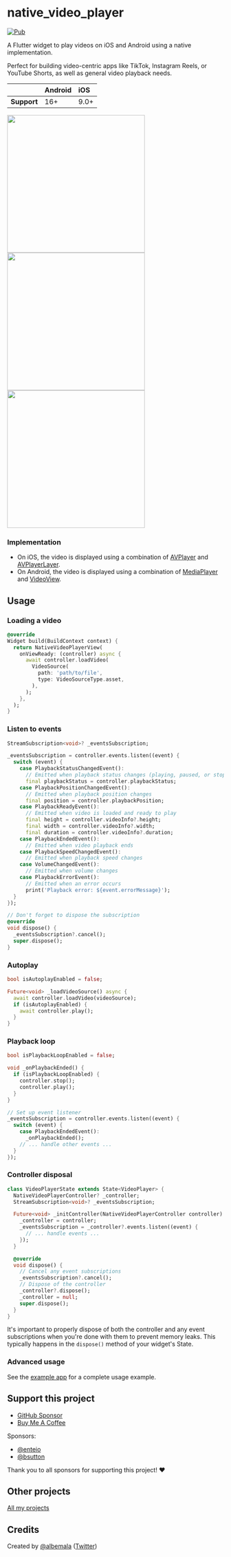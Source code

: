 # native_video_player

[![Pub](https://img.shields.io/pub/v/native_video_player)](https://pub.dev/packages/native_video_player)

A Flutter widget to play videos on iOS and Android using a native implementation.

Perfect for building video-centric apps like TikTok, Instagram Reels, or YouTube Shorts, as well as general video playback needs.

|             | Android | iOS  |
|:------------|:--------|:-----|
| **Support** | 16+     | 9.0+ |

<img src="https://raw.githubusercontent.com/albemala/native_video_player/main/screenshots/1.gif" width="320"/>
<img src="https://raw.githubusercontent.com/albemala/native_video_player/main/screenshots/2.gif" width="320"/>
<img src="https://raw.githubusercontent.com/albemala/native_video_player/main/screenshots/3.gif" width="320"/>

### Implementation

- On iOS, the video is displayed using a combination
  of [AVPlayer](https://developer.apple.com/documentation/avfoundation/avplayer)
  and [AVPlayerLayer](https://developer.apple.com/documentation/avfoundation/avplayerlayer).
- On Android, the video is displayed using a combination
  of [MediaPlayer](https://developer.android.com/guide/topics/media/mediaplayer)
  and [VideoView](https://developer.android.com/reference/android/widget/VideoView).

## Usage

### Loading a video

```dart
@override
Widget build(BuildContext context) {
  return NativeVideoPlayerView(
    onViewReady: (controller) async {
      await controller.loadVideo(
        VideoSource(
          path: 'path/to/file',
          type: VideoSourceType.asset,
        ),
      );
    },
  );
}
```

### Listen to events

```dart
StreamSubscription<void>? _eventsSubscription;

_eventsSubscription = controller.events.listen((event) {
  switch (event) {
    case PlaybackStatusChangedEvent():
      // Emitted when playback status changes (playing, paused, or stopped)
      final playbackStatus = controller.playbackStatus;
    case PlaybackPositionChangedEvent():
      // Emitted when playback position changes
      final position = controller.playbackPosition;
    case PlaybackReadyEvent():
      // Emitted when video is loaded and ready to play
      final height = controller.videoInfo?.height;
      final width = controller.videoInfo?.width;
      final duration = controller.videoInfo?.duration;
    case PlaybackEndedEvent():
      // Emitted when video playback ends
    case PlaybackSpeedChangedEvent():
      // Emitted when playback speed changes
    case VolumeChangedEvent():
      // Emitted when volume changes
    case PlaybackErrorEvent():
      // Emitted when an error occurs
      print('Playback error: ${event.errorMessage}');
  }
});

// Don't forget to dispose the subscription
@override
void dispose() {
  _eventsSubscription?.cancel();
  super.dispose();
}
```

### Autoplay

```dart
bool isAutoplayEnabled = false;

Future<void> _loadVideoSource() async {
  await controller.loadVideo(videoSource);
  if (isAutoplayEnabled) {
    await controller.play();
  }
}
```

### Playback loop

```dart
bool isPlaybackLoopEnabled = false;

void _onPlaybackEnded() {
  if (isPlaybackLoopEnabled) {
    controller.stop();
    controller.play();
  }
}

// Set up event listener
_eventsSubscription = controller.events.listen((event) {
  switch (event) {
    case PlaybackEndedEvent():
      _onPlaybackEnded();
    // ... handle other events ...
  }
});
```

### Controller disposal

```dart
class VideoPlayerState extends State<VideoPlayer> {
  NativeVideoPlayerController? _controller;
  StreamSubscription<void>? _eventsSubscription;

  Future<void> _initController(NativeVideoPlayerController controller) async {
    _controller = controller;
    _eventsSubscription = _controller?.events.listen((event) {
      // ... handle events ...
    });
  }

  @override
  void dispose() {
    // Cancel any event subscriptions
    _eventsSubscription?.cancel();
    // Dispose of the controller
    _controller?.dispose();
    _controller = null;
    super.dispose();
  }
}
```

It's important to properly dispose of both the controller and any event subscriptions when you're done with them to prevent memory leaks. This typically happens in the `dispose()` method of your widget's State.

### Advanced usage

See the [example app](https://github.com/albemala/native_video_player/tree/main/example) for a complete usage example.

## Support this project

- [GitHub Sponsor](https://github.com/sponsors/albemala)
- [Buy Me A Coffee](https://www.buymeacoffee.com/albemala)

Sponsors:

- [@enteio](https://github.com/enteio)
- [@bsutton](https://github.com/bsutton)

Thank you to all sponsors for supporting this project! ❤️

## Other projects

[All my projects](https://projects.albemala.me/)

## Credits

Created by [@albemala](https://github.com/albemala) ([Twitter](https://twitter.com/albemala))
